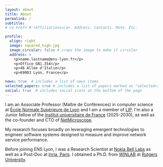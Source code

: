 ```yaml
---
layout: about
title: About
permalink: /
subtitle: 
# <a href='#'>Affiliations</a>. Address. Contacts. Moto. Etc.

profile:
  align: right
  image: squared_high.jpg
  image_circular: false # crops the image to make it circular
  address: >
    <p>name.lastname@ens-lyon.fr</p>
    <p>Office GN1.354</p>
    <p>46 Allée d'Italie</p>
    <p>69003 Lyon, France</p>

news: true  # includes a list of news items
selected_papers: true # includes a list of papers marked as "selected={true}"
social: true  # includes social icons at the bottom of the page
---
```


I am an Associate Professor (Maître de Conférences) in computer science at
[École Normale Supérieure de Lyon](http://ens-lyon.fr)  and I am a member of
[LIP](http://www.ens-lyon.fr/LIP/). I'm also a Junior fellow of the [Institut
universitaire de France](https://www.iufrance.fr) (2025-2030), as well as the
co-founder and CTO of [NetMicroscope](https://netmicroscope.com).

My research focuses broadly on leveraging emergent technologies to engineer
software systems designed to measure and improve network service performance.

Before joining ENS Lyon, I was a Research Scientist at [Nokia Bell
Labs](https://www.bell-labs.com) as well as a Post-Doc at [Inria,
Paris](https://mimove.inria.fr/). I obtained a Ph.D. from
[WINLAB](http://www.winlab.rutgers.edu/) at [Rutgers
University](https://www.rutgers.edu). 

